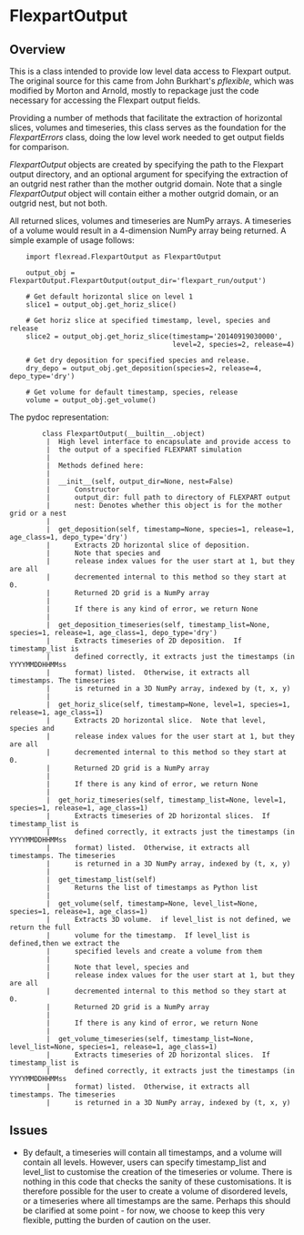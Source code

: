 
# FlexpartOutput


## Overview

This is a class intended to provide low level data access to Flexpart output.  The original source for this came from John Burkhart's *pflexible*, which was modified by Morton and Arnold, mostly to repackage just the code necessary for accessing the Flexpart output fields.

Providing a number of methods that facilitate the extraction of horizontal slices, volumes and timeseries, this class serves as the foundation for the *FlexpartErrors* class, doing the low level work needed to get output fields for comparison.

*FlexpartOutput* objects are created by specifying the path to the Flexpart output directory, and an optional argument for specifying the extraction of an outgrid nest rather than the mother outgrid domain.  Note that a single *FlexpartOutput* object will contain either a mother outgrid domain, or an outgrid nest, but not both.

All returned slices, volumes and timeseries are NumPy arrays.  A timeseries of a volume would result in a 4-dimension NumPy array being returned.  A simple example of usage follows:

		import flexread.FlexpartOutput as FlexpartOutput
					
		output_obj = FlexpartOutput.FlexpartOutput(output_dir='flexpart_run/output')
					
		# Get default horizontal slice on level 1
		slice1 = output_obj.get_horiz_slice()
					
		# Get horiz slice at specified timestamp, level, species and release
		slice2 = output_obj.get_horiz_slice(timestamp='20140919030000',
 	                                        level=2, species=2, release=4)
					
		# Get dry deposition for specified species and release.  
		dry_depo = output_obj.get_deposition(species=2, release=4, depo_type='dry')
					
		# Get volume for default timestamp, species, release
		volume = output_obj.get_volume()




The pydoc representation:

		    class FlexpartOutput(__builtin__.object)
		     |  High level interface to encapsulate and provide access to
		     |  the output of a specified FLEXPART simulation
		     |  
		     |  Methods defined here:
		     |  
		     |  __init__(self, output_dir=None, nest=False)
		     |      Constructor
		     |      output_dir: full path to directory of FLEXPART output
		     |      nest: Denotes whether this object is for the mother grid or a nest
		     |  
		     |  get_deposition(self, timestamp=None, species=1, release=1, age_class=1, depo_type='dry')
		     |      Extracts 2D horizontal slice of deposition.  
		     |      Note that species and 
		     |      release index values for the user start at 1, but they are all
		     |      decremented internal to this method so they start at 0.
		     |      Returned 2D grid is a NumPy array
		     |      
		     |      If there is any kind of error, we return None
		     |  
		     |  get_deposition_timeseries(self, timestamp_list=None, species=1, release=1, age_class=1, depo_type='dry')
		     |      Extracts timeseries of 2D deposition.  If timestamp_list is
		     |      defined correctly, it extracts just the timestamps (in YYYYMMDDHHMMss
		     |      format) listed.  Otherwise, it extracts all timestamps. The timeseries
		     |      is returned in a 3D NumPy array, indexed by (t, x, y)
		     |  
		     |  get_horiz_slice(self, timestamp=None, level=1, species=1, release=1, age_class=1)
		     |      Extracts 2D horizontal slice.  Note that level, species and 
		     |      release index values for the user start at 1, but they are all
		     |      decremented internal to this method so they start at 0.
		     |      Returned 2D grid is a NumPy array
		     |      
		     |      If there is any kind of error, we return None
		     |  
		     |  get_horiz_timeseries(self, timestamp_list=None, level=1, species=1, release=1, age_class=1)
		     |      Extracts timeseries of 2D horizontal slices.  If timestamp_list is
		     |      defined correctly, it extracts just the timestamps (in YYYYMMDDHHMMss
		     |      format) listed.  Otherwise, it extracts all timestamps. The timeseries
		     |      is returned in a 3D NumPy array, indexed by (t, x, y)
		     |  
		     |  get_timestamp_list(self)
		     |      Returns the list of timestamps as Python list
		     |  
		     |  get_volume(self, timestamp=None, level_list=None, species=1, release=1, age_class=1)
		     |      Extracts 3D volume.  if level_list is not defined, we return the full
		     |      volume for the timestamp.  If level_list is defined,then we extract the
		     |      specified levels and create a volume from them
		     |      
		     |      Note that level, species and 
		     |      release index values for the user start at 1, but they are all
		     |      decremented internal to this method so they start at 0.
		     |      Returned 2D grid is a NumPy array
		     |      
		     |      If there is any kind of error, we return None
		     |  
		     |  get_volume_timeseries(self, timestamp_list=None, level_list=None, species=1, release=1, age_class=1)
		     |      Extracts timeseries of 2D horizontal slices.  If timestamp_list is
		     |      defined correctly, it extracts just the timestamps (in YYYYMMDDHHMMss
		     |      format) listed.  Otherwise, it extracts all timestamps. The timeseries
		     |      is returned in a 3D NumPy array, indexed by (t, x, y)
		




## Issues

* By default, a timeseries will contain all timestamps, and a volume will contain all levels.  However, users can specify timestamp_list and level_list to customise the creation of the timeseries or volume.  There is nothing in this code that checks the sanity of these customisations.  It is therefore possible for the user to create a volume of disordered levels, or a timeseries where all timestamps are the same.  Perhaps this should be clarified at some point - for now, we choose to keep this very flexible, putting the burden of caution on the user.
	




